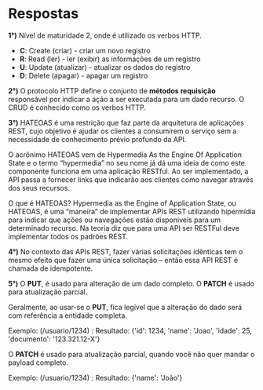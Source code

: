 # Respostas

**1°)** Nível de maturidade 2, onde é utilizado os verbos HTTP.

 * **C**: Create (criar) - criar um novo registro
 * **R**: Read (ler) - ler (exibir) as informações de um registro
 * **U**: Update (atualizar) - atualizar os dados do registro
 * **D**: Delete (apagar) - apagar um registro

**2°)** O protocolo HTTP define o conjunto de **métodos requisição** responsável por indicar a ação a ser executada para um dado recurso. O CRUD é conhecido como os verbos HTTP.

**3°)** HATEOAS é uma restrição que faz parte da arquitetura de aplicações REST, cujo objetivo é ajudar os clientes a consumirem o serviço sem a necessidade de conhecimento prévio profundo da API.

  O acrônimo HATEOAS vem de Hypermedia As the Engine Of Application State e o termo “hypermedia” no seu nome já dá uma ideia de como este componente funciona em uma aplicação RESTful. Ao ser implementado, a API passa a fornecer links que indicarão aos clientes como navegar através dos seus recursos.

  O que é HATEOAS? Hypermedia as the Engine of Application State, ou HATEOAS, é uma “maneira” de implementar APIs REST utilizando hipermídia para indicar que ações ou navegações estão disponíveis para um determinado recurso.
  Na teoria diz que para uma API ser RESTFul deve implementar todos os padrões REST.

**4°)** 
No contexto das APIs REST, fazer várias solicitações idênticas tem o mesmo efeito que fazer uma única solicitação – então essa API REST é chamada de idempotente.

**5°)**
O **PUT**, é usado para alteração de um dado completo.
O **PATCH** é usado para atualização parcial.

Geralmente, ao usar-se o **PUT**, fica legível que a alteração do dado será com referência a entidade completa.

Exemplo: (/usuario/1234) :
Resultado: {'id': 1234, 'name': 'Joao', 'idade': 25, 'documento': '123.321.12-X'}

O **PATCH** é usado para atualização parcial, quando você não quer mandar o payload completo.

Exemplo: (/usuario/1234) :
Resultado: {'name': 'João'}
